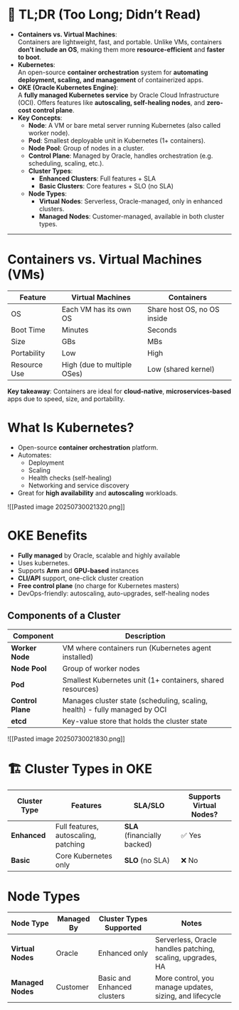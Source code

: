 # 🔹 **TL;DR (Too Long; Didn’t Read)**

- **Containers vs. Virtual Machines**:  
    Containers are lightweight, fast, and portable. Unlike VMs, containers **don’t include an OS**, making them more **resource-efficient** and **faster to boot**.
- **Kubernetes**:  
    An open-source **container orchestration** system for **automating deployment, scaling, and management** of containerized apps.
- **OKE (Oracle Kubernetes Engine)**:  
    A **fully managed Kubernetes service** by Oracle Cloud Infrastructure (OCI). Offers features like **autoscaling, self-healing nodes**, and **zero-cost control plane**.
- **Key Concepts**:
    - **Node**: A VM or bare metal server running Kubernetes (also called worker node).
    - **Pod**: Smallest deployable unit in Kubernetes (1+ containers).
    - **Node Pool**: Group of nodes in a cluster.
    - **Control Plane**: Managed by Oracle, handles orchestration (e.g. scheduling, scaling, etc.).
    - **Cluster Types**:
        - **Enhanced Clusters**: Full features + SLA
        - **Basic Clusters**: Core features + SLO (no SLA)
    - **Node Types**:
        - **Virtual Nodes**: Serverless, Oracle-managed, only in enhanced clusters.
        - **Managed Nodes**: Customer-managed, available in both cluster types.

---

#  **Containers vs. Virtual Machines (VMs)**

|Feature|Virtual Machines|Containers|
|---|---|---|
|OS|Each VM has its own OS|Share host OS, no OS inside|
|Boot Time|Minutes|Seconds|
|Size|GBs|MBs|
|Portability|Low|High|
|Resource Use|High (due to multiple OSes)|Low (shared kernel)|

**Key takeaway**: Containers are ideal for **cloud-native**, **microservices-based** apps due to speed, size, and portability.

#  **What Is Kubernetes?**

- Open-source **container orchestration** platform.
- Automates:
    - Deployment
    - Scaling
    - Health checks (self-healing)
    - Networking and service discovery
- Great for **high availability** and **autoscaling** workloads.

![[Pasted image 20250730021320.png]]
# **OKE Benefits**

- **Fully managed** by Oracle, scalable and highly available
- Uses kubernetes.
- Supports **Arm** and **GPU-based** instances
- **CLI/API** support, one-click cluster creation
- **Free control plane** (no charge for Kubernetes masters)
- DevOps-friendly: autoscaling, auto-upgrades, self-healing nodes

## Components of a Cluster

|Component|Description|
|---|---|
|**Worker Node**|VM where containers run (Kubernetes agent installed)|
|**Node Pool**|Group of worker nodes|
|**Pod**|Smallest Kubernetes unit (1+ containers, shared resources)|
|**Control Plane**|Manages cluster state (scheduling, scaling, health) - fully managed by OCI|
|**etcd**|Key-value store that holds the cluster state|

![[Pasted image 20250730021830.png]]

# 🏗️ **Cluster Types in OKE**

|Cluster Type|Features|SLA/SLO|Supports Virtual Nodes?|
|---|---|---|---|
|**Enhanced**|Full features, autoscaling, patching|**SLA** (financially backed)|✅ Yes|
|**Basic**|Core Kubernetes only|**SLO** (no SLA)|❌ No|

# **Node Types**

|Node Type|Managed By|Cluster Types Supported|Notes|
|---|---|---|---|
|**Virtual Nodes**|Oracle|Enhanced only|Serverless, Oracle handles patching, scaling, upgrades, HA|
|**Managed Nodes**|Customer|Basic and Enhanced clusters|More control, you manage updates, sizing, and lifecycle|
